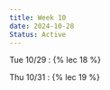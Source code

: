 ```yaml
---
title: Week 10
date: 2024-10-28
Status: Active
---
```


Tue 10/29
: {% lec 18 %}

Thu 10/31
: {% lec 19 %}